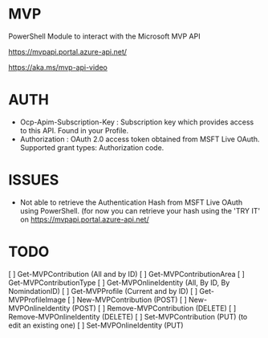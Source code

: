 # MVP
PowerShell Module to interact with the Microsoft MVP API

https://mvpapi.portal.azure-api.net/

https://aka.ms/mvp-api-video


# AUTH
 * Ocp-Apim-Subscription-Key : Subscription key which provides access to this API. Found in your Profile.
 * Authorization : OAuth 2.0 access token obtained from MSFT Live OAuth. Supported grant types: Authorization code.

# ISSUES
 * Not able to retrieve the Authentication Hash from MSFT Live OAuth using PowerShell. (for now you can retrieve your hash using the 'TRY IT' on https://mvpapi.portal.azure-api.net/

# TODO
[ ] Get-MVPContribution (All and by ID)
[ ] Get-MVPContributionArea
[ ] Get-MVPContributionType
[ ] Get-MVPOnlineIdentity (All, By ID, By NomindationID)
[ ] Get-MVPProfile (Current and by ID)
[ ] Get-MVPProfileImage
[ ] New-MVPContribution (POST)
[ ] New-MVPOnlineIdentity (POST)
[ ] Remove-MVPContribution (DELETE)
[ ] Remove-MVPOnlineIdentity (DELETE)
[ ] Set-MVPContribution (PUT) (to edit an existing one)
[ ] Set-MVPOnlineIdentity (PUT)

